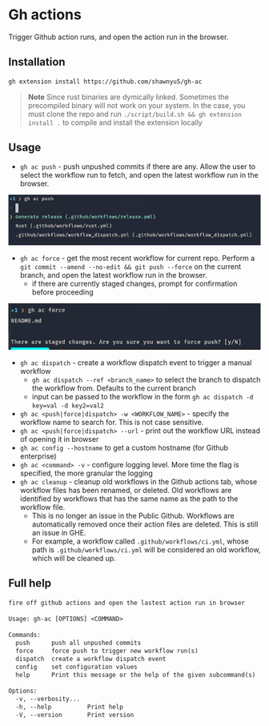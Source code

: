 # Gh actions

Trigger Github action runs, and open the action run in the browser.

## Installation

```bash
gh extension install https://github.com/shawnyu5/gh-ac
```

> **Note** Since rust binaries are dymically linked. Sometimes the precompiled binary will not work on your system. In the case, you must clone the repo and run `./script/build.sh && gh extension install .` to compile and install the extension locally

## Usage

- `gh ac push` - push unpushed commits if there are any. Allow the user to select the workflow run to fetch, and open the latest workflow run in the browser.

![gh_ac_push](img/gh_ac_push.png)

- `gh ac force` - get the most recent workflow for current repo. Perform a `git commit --amend --no-edit && git push --force` on the current branch, and open the latest workflow run in the browser.
  - if there are currently staged changes, prompt for confirmation before proceeding

![gh_ac_force](img/gh_ac_force.png)

- `gh ac dispatch` - create a workflow dispatch event to trigger a manual workflow
  - `gh ac dispatch --ref <branch_name>` to select the branch to dispatch the workflow from. Defaults to the current branch
  - input can be passed to the workflow in the form `gh ac dispatch -d key=val -d key2=val2`
- `gh ac <push|force|dispatch> -w <WORKFLOW_NAME>` - specify the workflow name to search for. This is not case sensitive.
- `gh ac <push|force|dispatch> --url` - print out the workflow URL instead of opening it in browser
- `gh ac config --hostname` to get a custom hostname (for Github enterprise)
- `gh ac <command> -v` - configure logging level. More time the flag is specified, the more granular the logging
- `gh ac cleanup` - cleanup old workflows in the Github actions tab, whose workflow files has been renamed, or deleted. Old workflows are identified by workflows that has the same name as the path to the workflow file.
  - This is no longer an issue in the Public Github. Workflows are automatically removed once their action files are deleted. This is still an issue in GHE.
  - For example, a workflow called `.github/workflows/ci.yml`, whose path is `.github/workflows/ci.yml` will be considered an old workflow, which will be cleaned up.

## Full help

```
fire off github actions and open the lastest action run in browser

Usage: gh-ac [OPTIONS] <COMMAND>

Commands:
  push      push all unpushed commits
  force     force push to trigger new workflow run(s)
  dispatch  create a workflow dispatch event
  config    set configuration values
  help      Print this message or the help of the given subcommand(s)

Options:
  -v, --verbosity...
  -h, --help          Print help
  -V, --version       Print version
```
